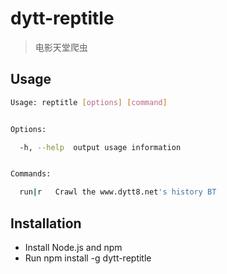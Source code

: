 # dytt-reptitle
>电影天堂爬虫

## Usage

```bash
Usage: reptitle [options] [command]


Options:

  -h, --help  output usage information


Commands:

  run|r   Crawl the www.dytt8.net's history BT
```
## Installation

* Install Node.js and npm
* Run npm install -g dytt-reptitle
